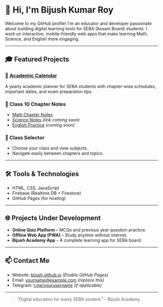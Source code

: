 # 👋 Hi, I'm Bijush Kumar Roy

Welcome to my GitHub profile! I'm an educator and developer passionate about building digital learning tools for SEBA (Assam Board) students. I work on interactive, mobile-friendly web apps that make learning Math, Science, and English more engaging.

---

## 🎓 Featured Projects

### 📅 [Academic Calendar](https://bijush.github.io/Academic-Calendar/)
A yearly academic planner for SEBA students with chapter-wise schedules, important dates, and exam preparation tips.

### 📘 Class 10 Chapter Notes
- [Math Chapter Notes](https://bijush.github.io/math/class10-chapter.html)
- [Science Notes](#) *(link coming soon)*
- [English Practice](#) *(coming soon)*

### 🧠 Class Selector
- Choose your class and view subjects.
- Navigate easily between chapters and topics.

---

## 🛠️ Tools & Technologies
- HTML, CSS, JavaScript
- Firebase (Realtime DB + Firestore)
- GitHub Pages (for hosting)

---

## 🌐 Projects Under Development
- **Online Quiz Platform** – MCQs and previous year question practice.
- **Offline Web App (PWA)** – Study anytime without internet.
- **Bijush Academy App** – A complete learning app for SEBA board.

---

## 📫 Contact Me
- Website: [bijush.github.io](https://bijush.github.io) *(Enable GitHub Pages)*
- Email: [yourname@example.com](mailto:yourname@example.com) *(replace this)*
- Telegram: [t.me/yourusername](#) *(if applicable)*

---

> “Digital education for every SEBA student.” – Bijush Academy

